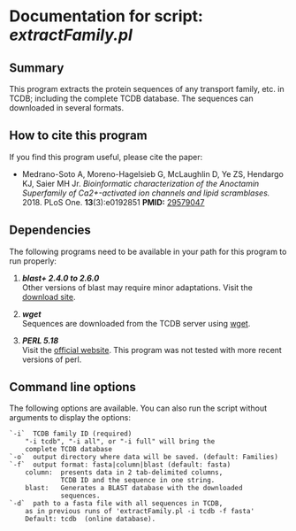 # Documentation for script: _extractFamily.pl_

## Summary
This program extracts the protein sequences of any transport family, etc. in TCDB; 
including the complete TCDB database. The sequences can downloaded in several formats.

## How to cite this program
If you find this program useful, please cite the paper:  

  * Medrano-Soto A, Moreno-Hagelsieb G, McLaughlin D, Ye ZS, Hendargo KJ, Saier MH Jr. _Bioinformatic characterization of the Anoctamin Superfamily of Ca2+-activated ion channels and lipid scramblases._  2018. PLoS One. **13**(3):e0192851  **PMID:** [29579047](https://www.ncbi.nlm.nih.gov/pubmed/?term=29579047)  

## Dependencies
The following programs need to be available in your path for this 
program to run properly:

1. **_blast+ 2.4.0 to 2.6.0_**  
Other versions of blast may require minor adaptations. Visit the
[download site](https://blast.ncbi.nlm.nih.gov/Blast.cgi?PAGE_TYPE=BlastDocs&DOC_TYPE=Download). 

2. **_wget_**  
Sequences are downloaded from the TCDB server using [wget](https://www.gnu.org/software/wget).

3. **_PERL 5.18_**  
Visit the [official website](https://www.perl.org/). This program 
was not tested with more recent versions of perl.

## Command line options
The following options are available. You can also run the 
script without arguments to display the options:

    `-i`  TCDB family ID (required)
        "-i tcdb", "-i all", or "-i full" will bring the
        complete TCDB database
    `-o`  output directory where data will be saved. (default: Families)  
    `-f`  output format: fasta|column|blast (default: fasta)
        column:  presents data in 2 tab-delimited columns,
                 TCDB ID and the sequence in one string.
        blast:   Generates a BLAST database with the downloaded
                 sequences.
    `-d`  path to a fasta file with all sequences in TCDB,
        as in previous runs of 'extractFamily.pl -i tcdb -f fasta'
        Default: tcdb  (online database).

